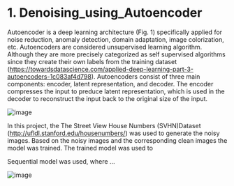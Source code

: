 # 1. Denoising_using_Autoencoder
Autoencoder is a deep learning architecture (Fig. 1) specifically applied for noise reduction, anomaly detection, domain adaptation, image colorization, etc. Autoencoders are considered unsupervised learning algorithm. Although they are more precisely categorized as self supervised algorithms since they create their own labels from the training dataset (https://towardsdatascience.com/applied-deep-learning-part-3-autoencoders-1c083af4d798). Autoencoders consist of three main components: encoder, latent representation, and decoder. The encoder compresses the input to preduce latent representation, which is used in the decoder to reconstruct the input back to the original size of the input. 

![image](https://user-images.githubusercontent.com/54812742/136597246-f444232f-f357-4611-9794-255087b46ece.png)




In this project, the The Street View House Numbers (SVHN)Dataset (http://ufldl.stanford.edu/housenumbers/) was used to generate the noisy images. Based on the noisy images and the corresponding clean images the model was trained. The trained model was used to 

Sequential model was used, where ...



![image](https://user-images.githubusercontent.com/54812742/136595375-bbfafeb7-a60b-47b3-b8be-a95cce09aba7.png)
